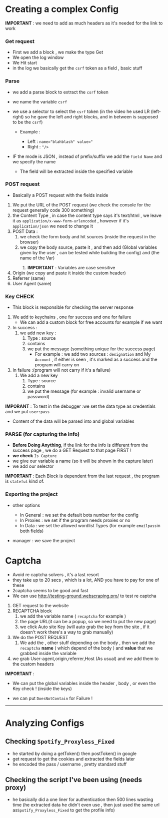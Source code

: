 # Creating a complex Config





**IMPORTANT** : we need to add as much headers as it's needed for the link to work

### Get request

- First we add a block , we make the type Get 
- We open the log window
- We Hit start
- in the log we basically get the `csrf` token as a field , basic stuff

### Parse

- we add a parse block to extract the `csrf` token

- we name the variable `csrf`

- we use a selector to select the `csrf` token (in the video he used LR (left-right) so he gave the left and right blocks, and in between is supposed to be the `csrf`)

  - Example : 

    - Left : `name="blahblash" value="`
    - Right : `"/>`

    

    

- IF the mode is JSON , instead of prefix/suffix we add the `field Name` and we specify the name
  
  - The field will be extracted inside the specified variable



### POST request

- Basically a POST request with the fields inside

1. We put the URL of the POST request (we check the console for the request generally code 300 something)
2. the Content Type  , in case the content type says it's text/html , we leave it as `application/x-www-form-urlencoded` , however if it's `application/json` we need to change it
3. POST Data : 
   1. we check the form body and hit sources (inside the request in the browser)
   2. we copy the body source, paste it , and then add <USER> <PASS> (Global variables given by the user , can be tested while building the config) and  <csrf> (the name of the Var)
      1. **IMPORTANT** : Variables are case sensitive
4. Origin (we copy and paste it inside the custom header)
5. Referrer (same)
6. User Agent (same)



### Key CHECK

- This block is responsible for checking the server response

1. We add to keychains , one for success and one for failure
   - We can add a custom block for free accounts for example if we want 
2. In success :
   1. we add new key :
      1. Type : source
      2. contains
      3. we put the message (something unique for the success page)
         - For example : we add two sources : `designation` and My `Account` , if either is seen , it's marked as a success and the program will carry on
3. In failure :(program will not carry if it's a failure)
   1. We add a new key
      1. Type : source
      2. contains
      3. we put the message (for example : invalid username or password)

**IMPORANT** : To test  in the debugger :we set the data type as credentials and we put `user:pass`

- Content of the data will be parsed into <USER> and <PASS> global variables



### PARSE (for capturing the info)



- **Before Doing Anything**, if the link for the info is different from the success page , we do a GET Request to that page FIRST ! 
- **we check** `Is Capture`
- we give our variable a name (so it will be shown in the capture later)
- we add our selector



**IMPORTANT** : Each Block is dependent from the last request , the program is `stateful` kind of.



### Exporting the project 

- other options
  - In General : we set the default bots number for the config
  - In Proxies : we set if the program needs proxies or no 
  - In Data : we set the allowed wordlist Types (for example `emailpass`in both fields)

- manager : we save the project



# Captcha 

- Avoid re captcha solvers , it's a last resort
- they take up to 20 secs , which is a lot, AND you have to pay for one of these
- 2captcha seems to be good and fast
- We can use http://testing-ground.webscraping.pro/ to test re captcha

1. GET request to the website
2. RECAPTCHA block 
   1. we add the variable name  ( `recaptcha` for example )
   2. the page URL(it can be a popup, so we need to put the new page)
   3. we click Auto site Key (will auto grab the key from the site , if it doesn't work there's a way to grab manually)
3. We do the POST REQUEST
   1. We add the <user> <pass> , other stuff depending on the body , then we add the `recaptcha` **name**  ( which depend of the body ) and **value** that we grabbed inside the variable <recaptcha>
4. we grab User-agent,origin,referrer,Host  (As usual) and we add them to the custom headers

**IMPORTANT** : 

- We can put the global variables inside the header , body , or even the Key check ! (inside the keys)

- we can put `DoesNotContain` for Failure !



---

# Analyzing Configs

## Checking `Spotify_Proxyless_Fixed`



- he started by doing a getToken() then postToken() in google
- get request to get the cookies and extracted the fields later
- he encoded the pass / username , pretty standard stuff



## Checking the script I've been using (needs proxy)

- he basically did a one liner for authentication then 500 lines wasting time (he extracted data he didn't even use , then just used the same url as`Spotify_Proxyless_Fixed` to get the profile info)